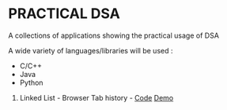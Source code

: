 # PRACTICAL DSA

A collections of applications showing the practical usage of DSA


A wide variety of languages/libraries will be used : 
* C/C++
* Java
* Python


1) Linked List - Browser Tab history - [Code](linked-list) [Demo](https://dll-raj.netlify.com)


